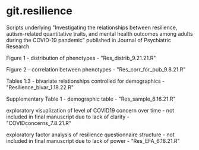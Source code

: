 # git.resilience
Scripts underlying "Investigating the relationships between resilience, autism-related quantitative traits, and mental health outcomes among adults during the COVID-19 pandemic" published in Journal of Psychiatric Research

Figure 1 - distribution of phenotypes - "Res_distrib_9.21.21.R"

Figure 2 - correlation between phenotypes - "Res_corr_for_pub_9.8.21.R"

Tables 1:3 - bivariate relationships controlled for demographics - "Resilience_bivar_1.18.22.R"

Supplementary Table 1 - demographic table - "Res_sample_6.16.21.R"

exploratory visualization of level of COVID19 concern over time - not included in final manuscript due to lack of clarity - "COVIDconcerns_7.8.21.R"

exploratory factor analysis of resilience questionnaire structure - not included in final manuscript due to lack of power - "Res_EFA_6.18.21.R"
